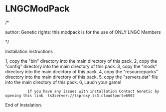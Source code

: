 # LNGCModPack
/*

author: Genetic
rights: this modpack is for the use of
ONLY LNGC Members

*/

Installation Instructions

1,  copy the "bin" directory into the main directory of this pack.
2,  copy the "config" directory into the main directory of this pack.
3,  copy the "mods" directory into the main directory of this pack.
4,  copy the "resourcepacks" directory into the main directory of this pack.
5,  copy the "servers.dat" file into the main directory of this pack.
6,  Lauch your game!

              If you have any issues with installation Contact Genetic by opening this link  ts3server://tsproxy.ts3.cloud?port=6902
              
End of Instalation.
